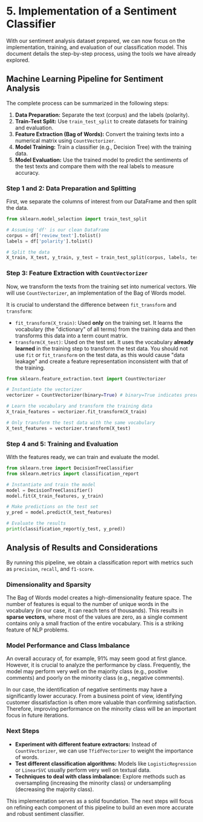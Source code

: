 
# 5. Implementation of a Sentiment Classifier

With our sentiment analysis dataset prepared, we can now focus on the implementation, training, and evaluation of our classification model. This document details the step-by-step process, using the tools we have already explored.

## Machine Learning Pipeline for Sentiment Analysis

The complete process can be summarized in the following steps:

1.  **Data Preparation:** Separate the text (corpus) and the labels (polarity).
2.  **Train-Test Split:** Use `train_test_split` to create datasets for training and evaluation.
3.  **Feature Extraction (Bag of Words):** Convert the training texts into a numerical matrix using `CountVectorizer`.
4.  **Model Training:** Train a classifier (e.g., Decision Tree) with the training data.
5.  **Model Evaluation:** Use the trained model to predict the sentiments of the test texts and compare them with the real labels to measure accuracy.

### Step 1 and 2: Data Preparation and Splitting

First, we separate the columns of interest from our DataFrame and then split the data.

```python
from sklearn.model_selection import train_test_split

# Assuming 'df' is our clean DataFrame
corpus = df['review_text'].tolist()
labels = df['polarity'].tolist()

# Split the data
X_train, X_test, y_train, y_test = train_test_split(corpus, labels, test_size=0.2, random_state=42)
```

### Step 3: Feature Extraction with `CountVectorizer`

Now, we transform the texts from the training set into numerical vectors. We will use `CountVectorizer`, an implementation of the Bag of Words model.

It is crucial to understand the difference between `fit_transform` and `transform`:

-   `fit_transform(X_train)`: Used **only** on the training set. It learns the vocabulary (the "dictionary" of all terms) from the training data and then transforms this data into a term count matrix.
-   `transform(X_test)`: Used on the test set. It uses the vocabulary **already learned** in the training step to transform the test data. You should not use `fit` or `fit_transform` on the test data, as this would cause "data leakage" and create a feature representation inconsistent with that of the training.

```python
from sklearn.feature_extraction.text import CountVectorizer

# Instantiate the vectorizer
vectorizer = CountVectorizer(binary=True) # binary=True indicates presence/absence of the word

# Learn the vocabulary and transform the training data
X_train_features = vectorizer.fit_transform(X_train)

# Only transform the test data with the same vocabulary
X_test_features = vectorizer.transform(X_test)
```

### Step 4 and 5: Training and Evaluation

With the features ready, we can train and evaluate the model.

```python
from sklearn.tree import DecisionTreeClassifier
from sklearn.metrics import classification_report

# Instantiate and train the model
model = DecisionTreeClassifier()
model.fit(X_train_features, y_train)

# Make predictions on the test set
y_pred = model.predict(X_test_features)

# Evaluate the results
print(classification_report(y_test, y_pred))
```

## Analysis of Results and Considerations

By running this pipeline, we obtain a classification report with metrics such as `precision`, `recall`, and `f1-score`.

### Dimensionality and Sparsity

The Bag of Words model creates a high-dimensionality feature space. The number of features is equal to the number of unique words in the vocabulary (in our case, it can reach tens of thousands). This results in **sparse vectors**, where most of the values are zero, as a single comment contains only a small fraction of the entire vocabulary. This is a striking feature of NLP problems.

### Model Performance and Class Imbalance

An overall accuracy of, for example, 91% may seem good at first glance. However, it is crucial to analyze the performance by class. Frequently, the model may perform very well on the majority class (e.g., positive comments) and poorly on the minority class (e.g., negative comments).

In our case, the identification of negative sentiments may have a significantly lower accuracy. From a business point of view, identifying customer dissatisfaction is often more valuable than confirming satisfaction. Therefore, improving performance on the minority class will be an important focus in future iterations.

### Next Steps

-   **Experiment with different feature extractors:** Instead of `CountVectorizer`, we can use `TfidfVectorizer` to weight the importance of words.
-   **Test different classification algorithms:** Models like `LogisticRegression` or `LinearSVC` usually perform very well on textual data.
-   **Techniques to deal with class imbalance:** Explore methods such as oversampling (increasing the minority class) or undersampling (decreasing the majority class).

This implementation serves as a solid foundation. The next steps will focus on refining each component of this pipeline to build an even more accurate and robust sentiment classifier.
